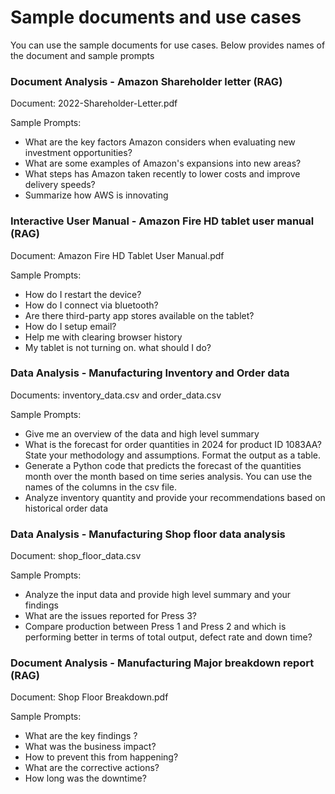# Sample documents and use cases
You can use the sample documents for use cases. Below provides names of the document and sample prompts

### Document Analysis - Amazon Shareholder letter (RAG)

Document: 2022-Shareholder-Letter.pdf

Sample Prompts:
* What are the key factors Amazon considers when evaluating new investment opportunities?
* What are some examples of Amazon's expansions into new areas?
* What steps has Amazon taken recently to lower costs and improve delivery speeds?
* Summarize how AWS is innovating

### Interactive User Manual - Amazon Fire HD tablet user manual (RAG)

Document: Amazon Fire HD Tablet User Manual.pdf

Sample Prompts:
* How do I restart the device?
* How do I connect via bluetooth?
* Are there third-party app stores available on the tablet?
* How do I setup email?
* Help me with clearing browser history
* My tablet is not turning on. what should I do?

### Data Analysis - Manufacturing Inventory and Order data
Documents: inventory_data.csv and order_data.csv

Sample Prompts:
* Give me an overview of the data and high level summary
* What is the forecast for order quantities in 2024 for product ID 1083AA? State your methodology and assumptions. Format the output as a table.
* Generate a Python code that predicts the forecast of the quantities month over the month based on time series analysis. You can use the names of the columns in the csv file.  
* Analyze inventory quantity and provide your recommendations based on historical order data

### Data Analysis - Manufacturing Shop floor data analysis

Document: shop_floor_data.csv

Sample Prompts:
* Analyze the input data and provide high level summary and your findings
* What are the issues reported for Press 3?
* Compare production between Press 1 and Press 2 and which is performing better in terms of total output, defect rate and down time?

### Document Analysis - Manufacturing Major breakdown report (RAG)
Document: Shop Floor Breakdown.pdf

Sample Prompts:
* What are the key findings ?
* What was the business impact?
* How to prevent this from happening?
* What are the corrective actions?
* How long was the downtime?